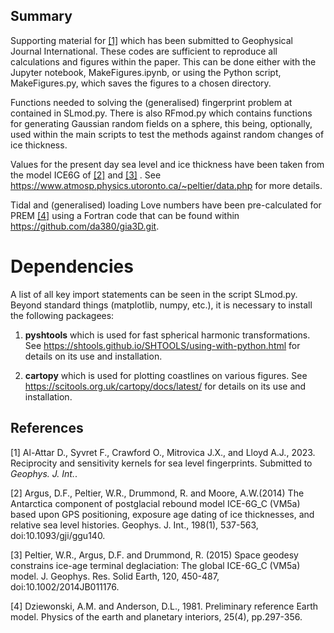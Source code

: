 
## Summary

Supporting material for [[1]](#1)
which has been submitted to Geophysical Journal International. These codes are sufficient to reproduce all calculations and figures
within the  paper. This can be done either with the Jupyter notebook, MakeFigures.ipynb, or using the Python script, MakeFigures.py,
which saves the figures to a chosen directory. 

Functions needed to solving the (generalised) fingerprint problem at contained in SLmod.py. There is also RFmod.py which contains functions
for generating Gaussian random fields on a sphere, this being, optionally, used within the main scripts to test the methods against
random changes of ice thickness.

Values for the present day sea level and ice thickness have been taken from the
model ICE6G of [[2]](#2) and [[3]](#3) . See https://www.atmosp.physics.utoronto.ca/~peltier/data.php for more details.

Tidal and (generalised) loading Love numbers have been pre-calculated for PREM [[4]](#4) using a Fortran code that can be found
within  https://github.com/da380/gia3D.git. 

# Dependencies

A list of all key import statements can be seen in the script SLmod.py. Beyond standard things (matplotlib, numpy, etc.), it is necessary to  install
the following packagees:

1. **pyshtools** which is used for fast spherical harmonic transformations. See https://shtools.github.io/SHTOOLS/using-with-python.html for details
on its use and installation.

2. **cartopy** which is used for plotting coastlines on various figures.  See https://scitools.org.uk/cartopy/docs/latest/ for details on its use and
installation.



## References
<a id="1">[1]</a> 
Al-Attar D., Syvret F., Crawford O., Mitrovica J.X., and Lloyd A.J., 2023.
Reciprocity and sensitivity kernels for sea level fingerprints. Submitted to *Geophys. J. Int.*.

<a id="2">[2]</a> 
Argus, D.F., Peltier, W.R., Drummond, R. and Moore, A.W.(2014) The Antarctica component of postglacial rebound model ICE-6G_C (VM5a) based upon GPS positioning, exposure age dating of ice thicknesses, and relative sea level histories. Geophys. J. Int., 198(1), 537-563, doi:10.1093/gji/ggu140.



<a id="3">[3]</a> 
Peltier, W.R., Argus, D.F. and Drummond, R. (2015) Space geodesy constrains ice-age terminal deglaciation: The global ICE-6G_C (VM5a) model. J. Geophys. Res. Solid Earth, 120, 450-487, doi:10.1002/2014JB011176.

<a id="4">[4]</a> 
Dziewonski, A.M. and Anderson, D.L., 1981. Preliminary reference Earth model. Physics of the earth and planetary interiors, 25(4), pp.297-356.

